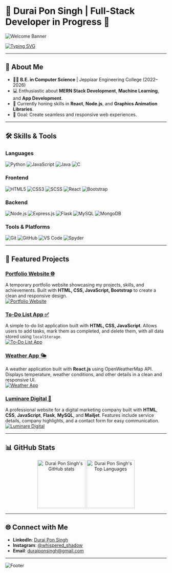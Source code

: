 # 🌟 Durai Pon Singh | Full-Stack Developer in Progress 🌟

![Welcome Banner](https://raw.githubusercontent.com/DuraiPonSingh/DuraiPonSingh/main/banner.gif)

[![Typing SVG](https://readme-typing-svg.demolab.com?font=Fira+Code&size=24&duration=3000&pause=500&color=8A2BE2&width=600&lines=Hi+there!+I'm+Durai+Pon+Singh+👋;A+Passionate+Developer+%26+Learner;Full-Stack+MERN+Developer+%7C+AI+Explorer)](https://git.io/typing-svg)

---

## 🚀 About Me

- 👨‍🎓 **B.E. in Computer Science** | Jeppiaar Engineering College (2022–2026)  
- 💻 Enthusiastic about **MERN Stack Development**, **Machine Learning**, and **App Development**.  
- 🌱 Currently honing skills in **React**, **Node.js**, and **Graphics Animation Libraries**.  
- 🎯 Goal: Create seamless and responsive web experiences.  

---

## 🛠️ Skills & Tools

### **Languages**
![Python](https://img.shields.io/badge/-Python-3776AB?logo=python&logoColor=white&style=flat)
![JavaScript](https://img.shields.io/badge/-JavaScript-F7DF1E?logo=javascript&logoColor=black&style=flat)
![Java](https://img.shields.io/badge/-Java-007396?logo=java&logoColor=white&style=flat)
![C](https://img.shields.io/badge/-C-00599C?logo=c&logoColor=white&style=flat)

### **Frontend**
![HTML5](https://img.shields.io/badge/-HTML5-E34F26?logo=html5&logoColor=white&style=flat)
![CSS3](https://img.shields.io/badge/-CSS3-1572B6?logo=css3&logoColor=white&style=flat)
![SCSS](https://img.shields.io/badge/-SCSS-1572B6?logo=scss&logoColor=white&style=flat)
![React](https://img.shields.io/badge/-React-61DAFB?logo=react&logoColor=black&style=flat)
![Bootstrap](https://img.shields.io/badge/-Bootstrap-7952B3?logo=bootstrap&logoColor=white&style=flat)

### **Backend**
![Node.js](https://img.shields.io/badge/-Node.js-339933?logo=nodedotjs&logoColor=white&style=flat)
![Express.js](https://img.shields.io/badge/-Express.js-000000?logo=express&logoColor=white&style=flat)
![Flask](https://img.shields.io/badge/-Flask-000000?logo=flask&logoColor=white&style=flat)
![MySQL](https://img.shields.io/badge/-MySQL-4479A1?logo=mysql&logoColor=white&style=flat)
![MongoDB](https://img.shields.io/badge/-MongoDB-47A248?logo=mongodb&logoColor=white&style=flat)

### **Tools & Platforms**
![Git](https://img.shields.io/badge/-Git-F05032?logo=git&logoColor=white&style=flat)
![GitHub](https://img.shields.io/badge/-GitHub-181717?logo=github&logoColor=white&style=flat)
![VS Code](https://img.shields.io/badge/-VS%20Code-007ACC?logo=visual-studio-code&logoColor=white&style=flat)
![Spyder](https://img.shields.io/badge/-Spyder-FF0000?logo=spyder&logoColor=white&style=flat)

---

## 🌟 Featured Projects

### [Portfolio Website 🌐](https://whisperedshadow.github.io/temp-portfolio/)  
A temporary portfolio website showcasing my projects, skills, and achievements. Built with **HTML, CSS, JavaScript, Bootstrap** to create a clean and responsive design.  
[![Portfolio Website](https://img.shields.io/badge/-View%20Project-blue?style=for-the-badge)](https://whisperedshadow.github.io/temp-portfolio/)  


### [To-Do List App ✅](https://whisperedshadow.github.io/to-do/)
A simple to-do list application built with **HTML, CSS, JavaScript**. Allows users to add tasks, mark them as completed, and delete them, with all data stored using `localStorage`.  
[![To-Do List App](https://img.shields.io/badge/-View%20Project-blue?style=for-the-badge)](https://whisperedshadow.github.io/to-do/)

### [Weather App 🌤️](https://weather-zeta-indol.vercel.app/)
A weather application built with **React.js** using OpenWeatherMap API. Displays temperature, weather conditions, and other details in a clean and responsive UI.  
[![Weather App](https://img.shields.io/badge/-View%20Project-blue?style=for-the-badge)](https://weather-zeta-indol.vercel.app/)

### [Luminare Digital 💼](https://luminare-digital.onrender.com/)
A professional website for a digital marketing company built with **HTML**, **CSS**, **JavaScript**, **Flask**, **MySQL**, and **Mailjet**. Features include service details, company highlights, and a contact form for easy communication.  
[![Luminare Digital](https://img.shields.io/badge/-View%20Project-blue?style=for-the-badge)](https://luminare-digital.onrender.com/)


---

## 📊 GitHub Stats

<div align="center">
  <img height="150em" src="https://github-readme-stats.vercel.app/api?username=WhisperedShadow&show_icons=true&theme=tokyonight&count_private=true" alt="Durai Pon Singh's GitHub stats" />
  <img height="150em" src="https://github-readme-stats.vercel.app/api/top-langs/?username=WhisperedShadow&layout=compact&theme=tokyonight&langs_count=6" alt="Durai Pon Singh's Top Languages" />
</div>

---

## 🌐 Connect with Me

- **LinkedIn**: [Durai Pon Singh](https://www.linkedin.com/in/d-durai-pon-singh/)  
- **Instagram**: [@whispered_shadow](https://instagram.com/whispered_shadow)  
- **Email**: [duraiponsingh@gmail.com](mailto:duraiponsingh@gmail.com)  

---

![Footer](https://capsule-render.vercel.app/api?type=waving&color=gradient&height=100&section=footer)
